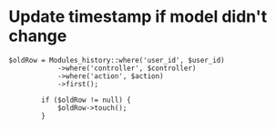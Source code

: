 # Update timestamp if model didn't change
 ````
 $oldRow = Modules_history::where('user_id', $user_id)
             ->where('controller', $controller)
             ->where('action', $action)
             ->first();
 
         if ($oldRow != null) {
             $oldRow->touch();
         }
 ````
